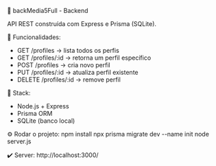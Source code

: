 🧩 backMedia5Full - Backend

API REST construída com Express e Prisma (SQLite).

🚀 Funcionalidades:
- GET /profiles → lista todos os perfis
- GET /profiles/:id → retorna um perfil específico
- POST /profiles → cria novo perfil
- PUT /profiles/:id → atualiza perfil existente
- DELETE /profiles/:id → remove perfil

🧱 Stack:
- Node.js + Express
- Prisma ORM
- SQLite (banco local)

⚙️ Rodar o projeto:
npm install
npx prisma migrate dev --name init
node server.js

✔️ Server:
http://localhost:3000/
